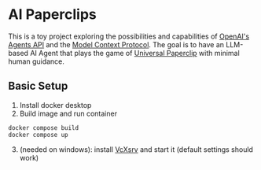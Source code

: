 # AI Paperclips

This is a toy project exploring the possibilities and capabilities of [OpenAI's Agents API](https://platform.openai.com/docs/guides/agents) and the [Model Context Protocol](https://www.anthropic.com/news/model-context-protocol).
The goal is to have an LLM-based AI Agent that plays the game of [Universal Paperclip](https://www.decisionproblem.com/paperclips/index2.html) with minimal human guidance.


## Basic Setup

1. Install docker desktop
2. Build image and run container
```
docker compose build
docker compose up
```
3. (needed on windows): install [VcXsrv](https://sourceforge.net/projects/vcxsrv/) and start it (default settings should work)